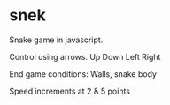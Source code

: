# snek

Snake game in javascript. 

Control using arrows. Up Down Left Right

End game conditions: Walls, snake body

Speed increments at 2 & 5 points

<img src="">